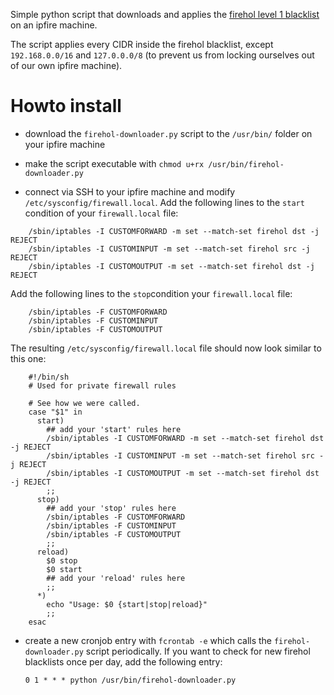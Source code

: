 Simple python script that downloads and applies the [firehol level 1 blacklist](https://iplists.firehol.org/files/firehol_level1.netset) on an ipfire machine.

The script applies every CIDR inside the firehol blacklist, except `192.168.0.0/16` and `127.0.0.0/8` (to prevent us from locking ourselves out of our own ipfire machine).

# Howto install

* download the `firehol-downloader.py` script to the `/usr/bin/` folder on your ipfire machine
* make the script executable with `chmod u+rx /usr/bin/firehol-downloader.py`

* connect via SSH to your ipfire machine and modify `/etc/sysconfig/firewall.local`. 
Add the following lines to the `start` condition of your `firewall.local` file:
```
    /sbin/iptables -I CUSTOMFORWARD -m set --match-set firehol dst -j REJECT
    /sbin/iptables -I CUSTOMINPUT -m set --match-set firehol src -j REJECT
    /sbin/iptables -I CUSTOMOUTPUT -m set --match-set firehol dst -j REJECT
```

Add the following lines to the `stop`condition your `firewall.local` file:
```
    /sbin/iptables -F CUSTOMFORWARD
    /sbin/iptables -F CUSTOMINPUT
    /sbin/iptables -F CUSTOMOUTPUT
```

The resulting `/etc/sysconfig/firewall.local` file should now look similar to this one: 

```
    #!/bin/sh
    # Used for private firewall rules

    # See how we were called.
    case "$1" in
      start)
        ## add your 'start' rules here
        /sbin/iptables -I CUSTOMFORWARD -m set --match-set firehol dst -j REJECT
        /sbin/iptables -I CUSTOMINPUT -m set --match-set firehol src -j REJECT
        /sbin/iptables -I CUSTOMOUTPUT -m set --match-set firehol dst -j REJECT
        ;;
      stop)
        ## add your 'stop' rules here
        /sbin/iptables -F CUSTOMFORWARD
        /sbin/iptables -F CUSTOMINPUT
        /sbin/iptables -F CUSTOMOUTPUT
        ;;
      reload)
        $0 stop
        $0 start
        ## add your 'reload' rules here
        ;;
      *)
        echo "Usage: $0 {start|stop|reload}"
        ;;
    esac
```

* create a new cronjob entry with `fcrontab -e` which calls the `firehol-downloader.py` script periodically. 
  If you want to check for new firehol blacklists once per day, add the following entry: 
  
  `0 1 * * * python /usr/bin/firehol-downloader.py`
